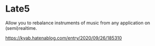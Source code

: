 # Late5
Allow you to rebalance instruments of music from any application on (semi)realtime.

https://kyab.hatenablog.com/entry/2020/09/26/185310
